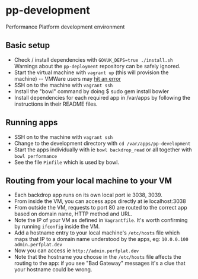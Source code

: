 # pp-development

Performance Platform development environment

## Basic setup

- Check / install dependencies with `GOVUK_DEPS=true ./install.sh` Warnings
  about the ``pp-deployment`` repository can be safely ignored.
- Start the virtual machine with `vagrant up` (this will provision the machine)
-- VMWare users may [hit an error](http://superuser.com/questions/511679/getting-an-error-trying-to-set-up-shared-folders-on-an-ubuntu-instance-of-vmware)
- SSH on to the machine with `vagrant ssh`
- Install the "bowl" command by doing $ sudo gem install bowler
- Install dependencies for each required app in /var/apps by following the
  instructions in their README files.

## Running apps

- SSH on to the machine with `vagrant ssh`
- Change to the development directory with `cd /var/apps/pp-development`
- Start the apps individually with ie `bowl backdrop_read` or all together with
  `bowl performance`
- See the file ``Pinfile`` which is used by bowl.

## Routing from your local machine to your VM

- Each backdrop app runs on its own local port ie 3038, 3039.
- From inside the VM, you can access apps directly at ie localhost:3038
- From outside the VM, requests to port 80 are routed to the correct app based
  on domain name, HTTP method and URL.
- Note the IP of your VM as defined in ``Vagrantfile``. It's worth confirming
  by running ``ifconfig`` inside the VM.
- Add a hostname entry to your local machine's ``/etc/hosts`` file which maps
  that IP to a domain name understood by the apps, eg:
  ``10.0.0.100    admin.perfplat.dev``
- Now you can access ie ``http://admin.perfplat.dev``
- Note that the hostname you choose in the ``/etc/hosts`` file affects the
  routing to the app: if you see "Bad Gateway" messages it's a clue that
  your hostname could be wrong.
